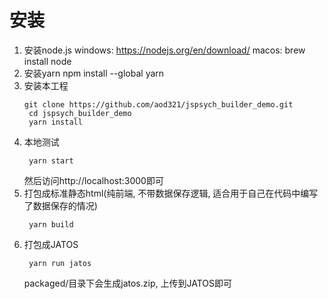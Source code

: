 # 安装
1. 安装node.js
   windows: https://nodejs.org/en/download/
   macos: brew install node
2. 安装yarn
   npm install --global yarn
3. 安装本工程
   ```
   git clone https://github.com/aod321/jspsych_builder_demo.git
    cd jspsych_builder_demo
    yarn install
   ```
4. 本地测试
   ```
    yarn start
   ```
   然后访问http://localhost:3000即可
5. 打包成标准静态html(纯前端, 不带数据保存逻辑, 适合用于自己在代码中编写了数据保存的情况)
   ```
    yarn build
   ```
6. 打包成JATOS
   ```
    yarn run jatos
   ```
   packaged/目录下会生成jatos.zip, 上传到JATOS即可
